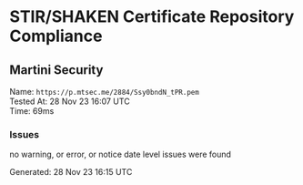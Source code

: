 # STIR/SHAKEN Certificate Repository Compliance

## Martini Security

Name: `https://p.mtsec.me/2884/Ssy0bndN_tPR.pem`\
Tested At: 28 Nov 23 16:07 UTC\
Time: 69ms

### Issues

no warning, or error, or notice date level issues were found

Generated: 28 Nov 23 16:15 UTC
